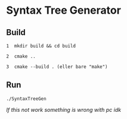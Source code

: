 # Syntax Tree Generator

## Build
````
1  mkdir build && cd build

2  cmake ..

3  cmake --build . (eller bare "make")
````
## Run
````
./SyntaxTreeGen
````

*If this not work something is wrong with pc idk*
